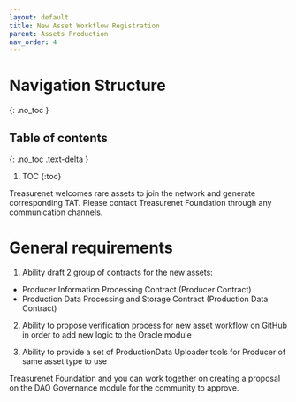 ```yaml
---
layout: default
title: New Asset Workflow Registration
parent: Assets Production
nav_order: 4
---
```


# Navigation Structure
{: .no_toc }

## Table of contents
{: .no_toc .text-delta }

1. TOC
{:toc}

Treasurenet welcomes rare assets to join the network and generate corresponding TAT. Please contact Treasurenet Foundation through any communication channels.

# General requirements

1. Ability draft 2 group of contracts for the new assets:

- Producer Information Processing Contract (Producer Contract)
- Production Data Processing and Storage Contract (Production Data Contract)

2. Ability to propose verification process for new asset workflow on GitHub in order to add new logic to the Oracle module

3. Ability to provide a set of ProductionData Uploader tools for Producer of same asset type to use

Treasurenet Foundation and you can work together on creating a proposal on the DAO Governance module for the community to approve.